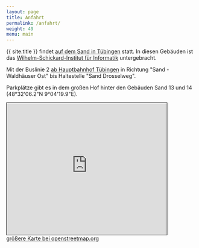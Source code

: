 ```yaml
---
layout: page
title: Anfahrt
permalink: /anfahrt/
weight: 49
menu: main
---
```


{{ site.title }} findet <a href="https://www.openstreetmap.org/way/8044916#map=17/48.53476/9.07111" target="_blank">auf dem Sand in Tübingen</a> statt.
In diesen Gebäuden ist das <a href="http://www.wsi.uni-tuebingen.de" target="_blank">Wilhelm-Schickard-Institut für Informatik</a> untergebracht.

Mit der Buslinie 2 <a href="http://www.swtue.de/abfahrt/?halt=100005" target="_blank">ab Hauptbahnhof Tübingen</a> in Richtung "Sand - Waldhäuser Ost" bis Haltestelle "Sand Drosselweg".

Parkplätze gibt es in dem großen Hof hinter den Gebäuden Sand 13 und 14 (48°32'06.2"N 9°04'19.9"E).

<iframe width="425" height="350" frameborder="0" scrolling="no" marginheight="0" marginwidth="0" src="https://www.openstreetmap.org/export/embed.html?bbox=9.066815972328186%2C48.53276976835809%2C9.075425863265991%2C48.536066169890425&amp;layer=mapnik" style="border: 1px solid black"></iframe><br/><a href="https://www.openstreetmap.org/?mlat=48.53442&amp;mlon=9.07112#map=18/48.53442/9.07112">gr&ouml;&szlig;ere Karte bei openstreetmap.org</a>

<!--
<img src="../images/sandplan2.svg" />
-->

